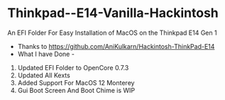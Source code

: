 # Thinkpad--E14-Vanilla-Hackintosh
An EFI Folder For Easy Installation of MacOS on the Thinkpad E14 Gen 1
- Thanks to https://github.com/AniKulkarn/Hackintosh-ThinkPad-E14
- What I have Done -
1. Updated EFI Folder to OpenCore 0.7.3
2. Updated All Kexts
3. Added Support For MacOS 12 Monterey
4. Gui Boot Screen And Boot Chime is WIP
